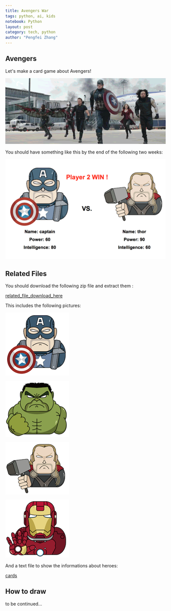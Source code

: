 ```yaml
---
title: Avengers War 
tags: python, ai, kids
notebook: Python
layout: post
category: tech, python
author: "Pengfei Zhang"
---
```


## Avengers

Let's make a card game about Avengers!

![inner_war](https://github.com/ZionPF/python_class/blob/master/avengers/war.gif?raw=true)



You should have something like this by the end of the following two weeks:



![result](https://github.com/ZionPF/python_class/blob/master/avengers/images/result.png?raw=true)







## Related Files

You should download the following zip file and extract them :



[related_file_download_here](https://github.com/ZionPF/python_class/raw/master/avengers/avengers.zip)



This includes the following pictures:



![captain](https://github.com/ZionPF/python_class/blob/master/avengers/captain.gif?raw=true)

![hulk](https://github.com/ZionPF/python_class/blob/master/avengers/hulk.gif?raw=true)

![thor](https://github.com/ZionPF/python_class/blob/master/avengers/thor.gif?raw=true)

![ironman](https://github.com/ZionPF/python_class/blob/master/avengers/ironman.gif?raw=true)



And a text file to show the informations about heroes:

[cards](https://github.com/ZionPF/python_class/blob/master/avengers/cards.txt)

## How to draw

to be continued...